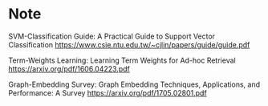# Note

SVM-Classification Guide: A Practical Guide to Support Vector Classification
   https://www.csie.ntu.edu.tw/~cjlin/papers/guide/guide.pdf
   
Term-Weights Learning: Learning Term Weights for Ad-hoc Retrieval
  https://arxiv.org/pdf/1606.04223.pdf
  
Graph-Embedding Survey: Graph Embedding Techniques, Applications, and Performance: A Survey
  https://arxiv.org/pdf/1705.02801.pdf
